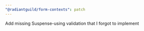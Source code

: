 ```yaml
---
"@radiantguild/form-contexts": patch
---
```


Add missing Suspense-using validation that I forgot to implement

